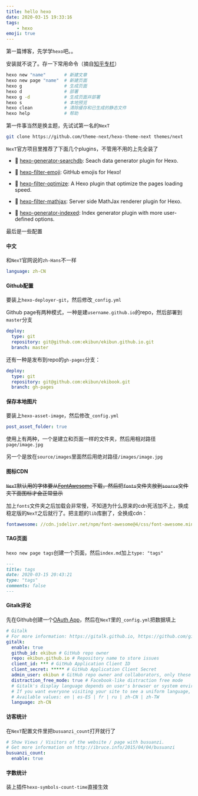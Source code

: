 ```yaml
---
title: hello hexo
date: 2020-03-15 19:33:16
tags: 
	- hexo
emoji: true
---
```




第一篇博客，先学学`hexo`吧。。

<!--more-->

安装就不说了。存一下常用命令（摘自[知乎专栏](https://zhuanlan.zhihu.com/p/60578464)）

```bash
hexo new "name"       # 新建文章
hexo new page "name"  # 新建页面
hexo g                # 生成页面
hexo d                # 部署
hexo g -d             # 生成页面并部署
hexo s                # 本地预览
hexo clean            # 清除缓存和已生成的静态文件
hexo help             # 帮助
```

第一件事当然是换主题，先试试第一名的`NexT`

```bash
git clone https://github.com/theme-next/hexo-theme-next themes/next
```

`NexT`官方项目里推荐了下面几个plugins，不管用不用的上先全装了


* :mag_right: [hexo-generator-searchdb](https://github.com/theme-next/hexo-generator-searchdb): Seach data generator plugin for Hexo.

* :tada: [hexo-filter-emoji](https://github.com/theme-next/hexo-filter-emoji): GitHub emojis for Hexo!

* :crystal_ball: [hexo-filter-optimize](https://github.com/theme-next/hexo-filter-optimize): A Hexo plugin that optimize the pages loading speed.

* :100: [hexo-filter-mathjax](https://github.com/stevenjoezhang/hexo-filter-mathjax): Server side MathJax renderer plugin for Hexo.

* :triangular_flag_on_post: [hexo-generator-indexed](https://github.com/stevenjoezhang/hexo-generator-indexed): Index generator plugin with more user-defined options.

最后是一些配置

#### 中文

和`NexT`官网说的`zh-Hans`不一样

```yaml
language: zh-CN
```

#### Github配置

要装上`hexo-deployer-git`，然后修改`_config.yml`

Github page有两种模式，一种是建`username.github.io`的repo，然后部署到`master`分支

```yaml
deploy:
  type: git
  repository: git@github.com:ekibun/ekibun.github.io.git
  branch: master
```

还有一种是发布到repo的`gh-pages`分支：

```yaml
deploy:
  type: git
  repository: git@github.com:ekibun/ekibook.git
  branch: gh-pages
```

#### 保存本地图片

要装上`hexo-asset-image`，然后修改`_config.yml`

```yaml
post_asset_folder: true
```

使用上有两种，一个是建立和页面一样的文件夹，然后用相对路径`page/image.jpg`

另一个是放在`source/images`里面然后用绝对路径`/images/image.jpg`

#### 图标CDN

~~`NexT`默认用的字体要从[FontAwesome](http://www.fontawesome.com.cn/)下载，然后把`fonts`文件夹放到`source`文件夹下面图标才会正常显示~~

加上`fonts`文件夹之后加载会非常慢，不知道为什么原来的cdn死活加不上，换成稳定版的`NexT`之后就行了。把主题的`lib`库删了，全换成cdn：

```yml
fontawesome: //cdn.jsdelivr.net/npm/font-awesome@4/css/font-awesome.min.css
```

#### TAG页面

`hexo new page tags`创建一个页面，然后`index.md`加上`type: "tags"`

```markdown
---
title: tags
date: 2020-03-15 20:43:21
type: "tags"
comments: false
---
```

#### Gitalk评论

先在Github创建一个[OAuth App](https://github.com/settings/developers )，然后在`NexT`里的`_config.yml`把数据填上

```yaml
# Gitalk
# For more information: https://gitalk.github.io, https://github.com/gitalk/gitalk
gitalk:
  enable: true
  github_id: ekibun # GitHub repo owner
  repo: ekibun.github.io # Repository name to store issues
  client_id: *** # GitHub Application Client ID
  client_secret: ***** # GitHub Application Client Secret
  admin_user: ekibun # GitHub repo owner and collaborators, only these guys can initialize gitHub issues
  distraction_free_mode: true # Facebook-like distraction free mode
  # Gitalk's display language depends on user's browser or system environment
  # If you want everyone visiting your site to see a uniform language, you can set a force language value
  # Available values: en | es-ES | fr | ru | zh-CN | zh-TW
  language: zh-CN
```

#### 访客统计

在`NexT`配置文件里把`busuanzi_count`打开就行了

```yaml
# Show Views / Visitors of the website / page with busuanzi.
# Get more information on http://ibruce.info/2015/04/04/busuanzi
busuanzi_count:
  enable: true
```

#### 字数统计

装上插件`hexo-symbols-count-time`直接生效

